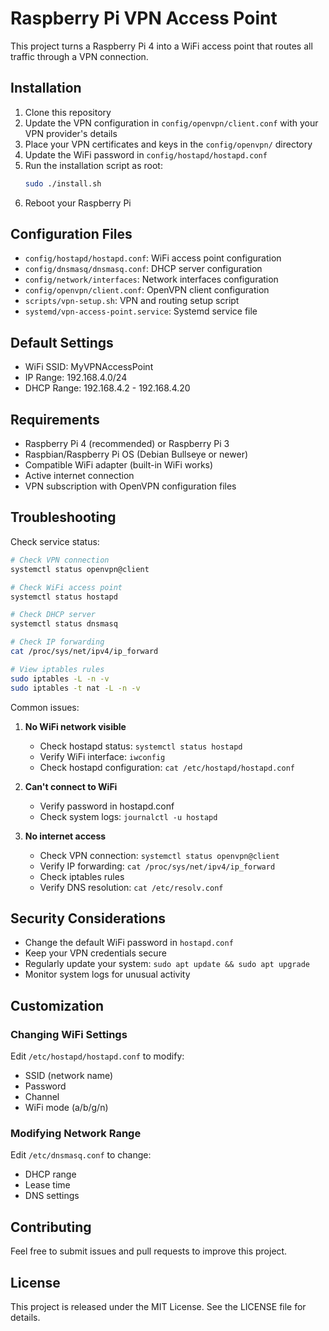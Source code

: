 # Raspberry Pi VPN Access Point

This project turns a Raspberry Pi 4 into a WiFi access point that routes all traffic through a VPN connection.

## Installation

1. Clone this repository
2. Update the VPN configuration in `config/openvpn/client.conf` with your VPN provider's details
3. Place your VPN certificates and keys in the `config/openvpn/` directory
4. Update the WiFi password in `config/hostapd/hostapd.conf`
5. Run the installation script as root:
   ```bash
   sudo ./install.sh
   ```
6. Reboot your Raspberry Pi

## Configuration Files

- `config/hostapd/hostapd.conf`: WiFi access point configuration
- `config/dnsmasq/dnsmasq.conf`: DHCP server configuration
- `config/network/interfaces`: Network interfaces configuration
- `config/openvpn/client.conf`: OpenVPN client configuration
- `scripts/vpn-setup.sh`: VPN and routing setup script
- `systemd/vpn-access-point.service`: Systemd service file

## Default Settings

- WiFi SSID: MyVPNAccessPoint
- IP Range: 192.168.4.0/24
- DHCP Range: 192.168.4.2 - 192.168.4.20

## Requirements

- Raspberry Pi 4 (recommended) or Raspberry Pi 3
- Raspbian/Raspberry Pi OS (Debian Bullseye or newer)
- Compatible WiFi adapter (built-in WiFi works)
- Active internet connection
- VPN subscription with OpenVPN configuration files

## Troubleshooting

Check service status:
```bash
# Check VPN connection
systemctl status openvpn@client

# Check WiFi access point
systemctl status hostapd

# Check DHCP server
systemctl status dnsmasq

# Check IP forwarding
cat /proc/sys/net/ipv4/ip_forward

# View iptables rules
sudo iptables -L -n -v
sudo iptables -t nat -L -n -v
```

Common issues:

1. **No WiFi network visible**
   - Check hostapd status: `systemctl status hostapd`
   - Verify WiFi interface: `iwconfig`
   - Check hostapd configuration: `cat /etc/hostapd/hostapd.conf`

2. **Can't connect to WiFi**
   - Verify password in hostapd.conf
   - Check system logs: `journalctl -u hostapd`

3. **No internet access**
   - Check VPN connection: `systemctl status openvpn@client`
   - Verify IP forwarding: `cat /proc/sys/net/ipv4/ip_forward`
   - Check iptables rules
   - Verify DNS resolution: `cat /etc/resolv.conf`

## Security Considerations

- Change the default WiFi password in `hostapd.conf`
- Keep your VPN credentials secure
- Regularly update your system: `sudo apt update && sudo apt upgrade`
- Monitor system logs for unusual activity

## Customization

### Changing WiFi Settings
Edit `/etc/hostapd/hostapd.conf` to modify:
- SSID (network name)
- Password
- Channel
- WiFi mode (a/b/g/n)

### Modifying Network Range
Edit `/etc/dnsmasq.conf` to change:
- DHCP range
- Lease time
- DNS settings

## Contributing

Feel free to submit issues and pull requests to improve this project.

## License

This project is released under the MIT License. See the LICENSE file for details.